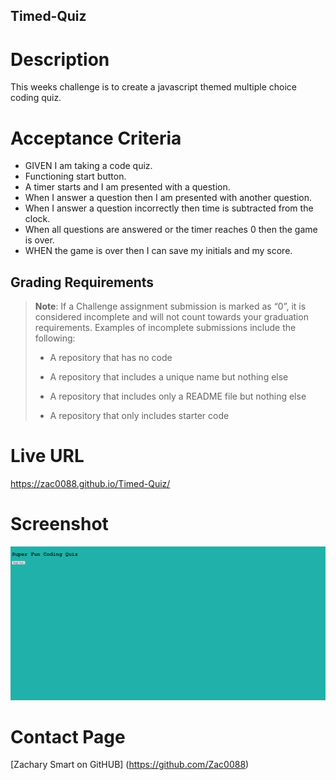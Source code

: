 ## Timed-Quiz
# Description #
This weeks challenge is to create a javascript themed multiple choice coding quiz.

# Acceptance Criteria #

* GIVEN I am taking a code quiz.
* Functioning start button.
* A timer starts and I am presented with a question.
* When I answer a question then I am presented with another question.
* When I answer a question incorrectly then time is subtracted from the clock.
* When all questions are answered or the timer reaches 0 then the game is over.
* WHEN the game is over then I can save my initials and my score.

## Grading Requirements

> **Note**: If a Challenge assignment submission is marked as “0”, it is considered incomplete and will not count towards your graduation requirements. Examples of incomplete submissions include the following:
>
> * A repository that has no code
>
> * A repository that includes a unique name but nothing else
>
> * A repository that includes only a README file but nothing else
>
> * A repository that only includes starter code

# Live URL
https://zac0088.github.io/Timed-Quiz/

# Screenshot
![screenShot](/images/screencapture-file-C-Users-zac-c-Desktop-Timed-Quiz-index-html-2022-08-25-23_00_26.png)
# Contact Page
 [Zachary Smart on GitHUB] (https://github.com/Zac0088)
